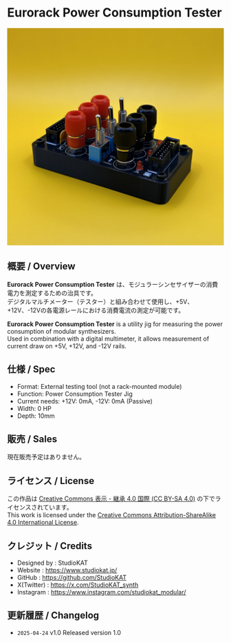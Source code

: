 # Eurorack Power Consumption Tester
![Overview](v1.0/Images/EPCT_Side.jpeg)

## 概要 / Overview

**Eurorack Power Consumption Tester** は、モジュラーシンセサイザーの消費電力を測定するための治具です。  
デジタルマルチメーター（テスター）と組み合わせて使用し、+5V、+12V、-12Vの各電源レールにおける消費電流の測定が可能です。

**Eurorack Power Consumption Tester** is a utility jig for measuring the power consumption of modular synthesizers.  
Used in combination with a digital multimeter, it allows measurement of current draw on +5V, +12V, and -12V rails.

## 仕様 / Spec
- Format: External testing tool (not a rack-mounted module)  
- Function: Power Consumption Tester Jig
- Current needs: +12V: 0mA, -12V: 0mA (Passive)
- Width: 0 HP
- Depth: 10mm

## 販売 / Sales

現在販売予定はありません。

## ライセンス / License

この作品は [Creative Commons 表示 - 継承 4.0 国際 (CC BY-SA 4.0)](https://creativecommons.org/licenses/by-sa/4.0/deed.ja) の下でライセンスされています。  
This work is licensed under the [Creative Commons Attribution-ShareAlike 4.0 International License](https://creativecommons.org/licenses/by-sa/4.0/).


## クレジット / Credits

- Designed by : StudioKAT
- Website : https://www.studiokat.jp/
- GitHub : https://github.com/StudioKAT
- X(Twitter) : https://x.com/StudioKAT_synth
- Instagram : https://www.instagram.com/studiokat_modular/

## 更新履歴 / Changelog

- `2025-04-24` v1.0 Released version 1.0  